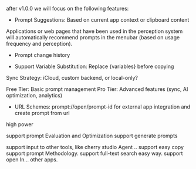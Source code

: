 after v1.0.0 we will focus on the following features:

- Prompt Suggestions: Based on current app context or clipboard content

Applications or web pages that have been used in the perception system will automatically recommend prompts in the menubar (based on usage frequency and perception).

- Prompt change history

- Support Variable Substitution: Replace {variables} before copying

Sync Strategy: iCloud, custom backend, or local-only?

Free Tier: Basic prompt management
Pro Tier: Advanced features (sync, AI optimization, analytics)

- URL Schemes: prompt://open/prompt-id for external app integration and create prompt from url

high power

support prompt Evaluation and Optimization
support generate prompts

support input to other tools, like cherry studio Agent ..
support easy copy
support prompt Methodology.
support full-text search easy way.
support open In... other apps.
